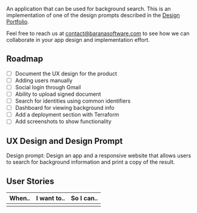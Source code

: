 An application that can be used for background search. This is an implementation of one of  the design prompts described in the [Design Portfolio](https://github.com/baranasoftware/ux-design).

Feel free to reach us at contact@baranasoftware.com to see how we can collaborate in your app design and implementation effort.

## Roadmap 
- [ ] Document the UX design for the product
- [ ] Adding users manually
- [ ] Social login through Gmail
- [ ] Ability to upload signed document 
- [ ] Search for identities using common identifiers
- [ ] Dashboard for viewing background info
- [ ] Add a deployment section with Terraform
- [ ] Add screenshots to show functionality

## UX Design and Design Prompt
Design prompt: Design an app and a responsive website that allows users to search for background information and print a copy of the result.

## User Stories

| When.. | I want to.. | So I can.. |
|--------|-------------|------------|
|        |             |            |
                
